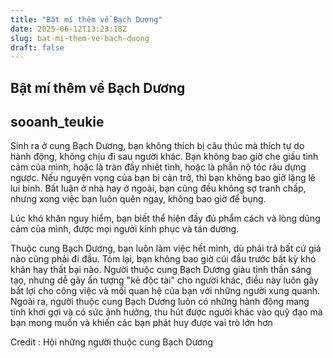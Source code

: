 ```yaml
---
title: "Bật mí thêm về Bạch Dương"
date: 2025-06-12T13:23:18Z
slug: bat-mi-them-ve-bach-duong
draft: false
---
```


## Bật mí thêm về Bạch Dương

## sooanh_teukie

Sinh ra ở cung Bạch Dương, bạn không thích bị câu thúc mà thích tự do hành động, không chịu đi sau người khác. Bạn không bao giờ che giấu tình cảm của mình, hoặc là tràn đầy nhiệt tình, hoặc là phẫn nộ tóc râu dựng ngược. 
Nếu nguyện vọng của bạn bị cản trở, thì bạn không bao giờ lặng lẽ lui binh. Bất luận ở nhà hay ở ngoài, bạn cũng đều không sợ tranh chấp, nhưng xong việc bạn luôn quên ngay, không bao giờ để bụng. 

Lúc khó khăn nguy hiểm, bạn biết thể hiện đầy đủ phẩm cách và lòng dũng cảm của mình, được mọi người kính phục và tán dương. 

Thuộc cung Bạch Dương, bạn luôn làm việc hết mình, dù phải trả bất cứ giá nào cũng phải đi đầu. Tóm lại, bạn không bao giờ cúi đầu trước bất kỳ khó khăn hay thất bại nào. 
Người thuộc cung Bạch Dương giàu tinh thần sáng tạo, nhưng dễ gây ấn tượng "kẻ độc tài" cho người khác, điều này luôn gây bất lợi cho công việc và mối quan hệ của bạn với những người xung quanh. 
Ngoài ra, người thuộc cung Bạch Dương luôn có những hành động mang tính khơi gợi và có sức ảnh hưởng, thu hút được người khác vào quỹ đạo mà bạn mong muốn và khiến các bạn phát huy được vai trò lớn hơn

Credit : Hội những người thuộc cung Bạch Dương